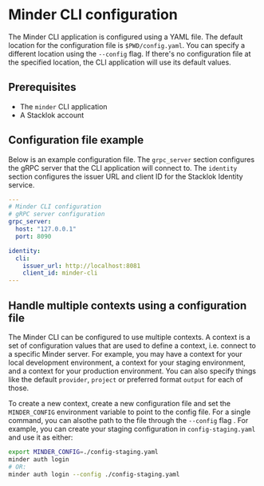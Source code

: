 # Minder CLI configuration

The Minder CLI application is configured using a YAML file. The default location for the configuration file
is `$PWD/config.yaml`. You can specify a different location using the `--config` flag. If there's no configuration 
file at the specified location, the CLI application will use its default values.

## Prerequisites

* The `minder` CLI application
* A Stacklok account

## Configuration file example

Below is an example configuration file. The `grpc_server` section configures the gRPC server that the CLI
application will connect to. The `identity` section configures the issuer URL and client ID for the
Stacklok Identity service.

```yaml
---
# Minder CLI configuration
# gRPC server configuration
grpc_server:
  host: "127.0.0.1"
  port: 8090

identity:
  cli:
    issuer_url: http://localhost:8081
    client_id: minder-cli
---
```

## Handle multiple contexts using a configuration file 

The Minder CLI can be configured to use multiple contexts. A context is a set of configuration values that
are used to define a context, i.e. connect to a specific Minder server. For example, you may have a context for your local
development environment, a context for your staging environment, and a context for your production
environment. You can also specify things like the default `provider`, `project` or preferred format `output`
for each of those.

To create a new context, create a new configuration file and set the `MINDER_CONFIG` environment variable
to point to the config file.  For a single command, you can alsothe path to the file through the `--config`
flag . For example, you can create your staging configuration in `config-staging.yaml` and use it as either:

```bash
export MINDER_CONFIG=./config-staging.yaml
minder auth login
# OR:
minder auth login --config ./config-staging.yaml
```
